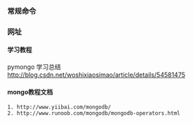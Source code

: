 ### 常规命令

### 网址

#### 学习教程

pymongo 学习总结 http://blog.csdn.net/woshixiaosimao/article/details/54581475

#### mongo教程文档	

	1. http://www.yiibai.com/mongodb/
	2. http://www.runoob.com/mongodb/mongodb-operators.html

